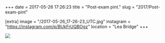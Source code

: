 +++
date = 2017-05-26 17:26:23
title = "Post-exam pint."
slug = "2017/Post-exam-pint"

[extra]
image = "/2017-05-26_17-26-23_UTC.jpg"
instagram = "https://instagram.com/p/BUkFrUQBOgz"
location = "Lea Bridge"
+++

<img src="/2017-05-26_17-26-23_UTC.jpg" />
